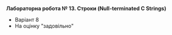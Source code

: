 **Лабораторна робота № 13. Строки (Null-terminated C Strings)**
* Варіант 8
* На оцінку "задовільно"
